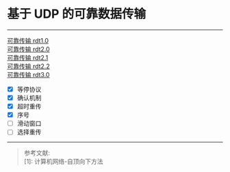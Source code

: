 # 基于 UDP 的可靠数据传输

---

[可靠传输 rdt1.0](https://github.com/y805939188/reliable-udp/tree/master/rdt1.0)</br>
[可靠传输 rdt2.0](https://github.com/y805939188/reliable-udp/tree/master/rdt2.0-revision)</br>
[可靠传输 rdt2.1](https://github.com/y805939188/reliable-udp/tree/master/rdt2.1)</br>
[可靠传输 rdt2.2](https://github.com/y805939188/reliable-udp/tree/master/rdt2.2)</br>
[可靠传输 rdt3.0](https://github.com/y805939188/reliable-udp/tree/master/rdt3.0)</br>

- [x] 等停协议
- [x] 确认机制
- [x] 超时重传
- [x] 序号
- [ ] 滑动窗口
- [ ] 选择重传

---
> 参考文献:</br>
[1]: 计算机网络-自顶向下方法
